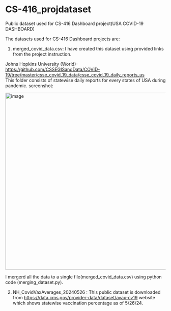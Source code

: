 # CS-416_projdataset
Public dataset used for CS-416 Dashboard project(USA COVID-19 DASHBOARD)

The datasets used for CS-416 Dashboard projects are: 
1. merged_covid_data.csv: I have created this dataset using provided links from the project instruction.
   
Johns Hopkins University (World)- https://github.com/CSSEGISandData/COVID-19/tree/master/csse_covid_19_data/csse_covid_19_daily_reports_us                                            
This folder consists of statewise daily reports for every states of USA during pandemic.
screenshot:


<img width="555" alt="image" src="https://github.com/saswati2/CS-416_projdataset/assets/161897421/2dde9896-1379-436f-8db6-1f164bfc22fe">



I mergerd all the data to a single file(merged_covid_data.csv) using python code (merging_dataset.py). 




2. NH_CovidVaxAverages_20240526 : This public dataset is downloaded from https://data.cms.gov/provider-data/dataset/avax-cv19 website which shows statewise vaccination percentage as of 5/26/24.
